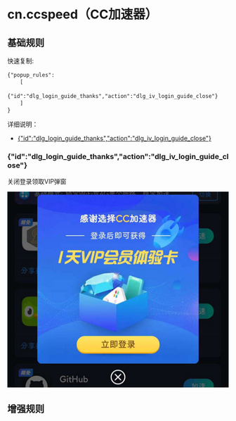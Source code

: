 # cn.ccspeed（CC加速器）

## 基础规则

快速复制:
```
{"popup_rules":
    [
        {"id":"dlg_login_guide_thanks","action":"dlg_iv_login_guide_close"}
    ]
}
```
详细说明：
- [{"id":"dlg_login_guide_thanks","action":"dlg_iv_login_guide_close"}](#iddlg_login_guide_thanksactiondlg_iv_login_guide_close)

### {"id":"dlg_login_guide_thanks","action":"dlg_iv_login_guide_close"}
关闭登录领取VIP弹窗

![](./assets/登录领取VIP弹窗.jpg)


## 增强规则
